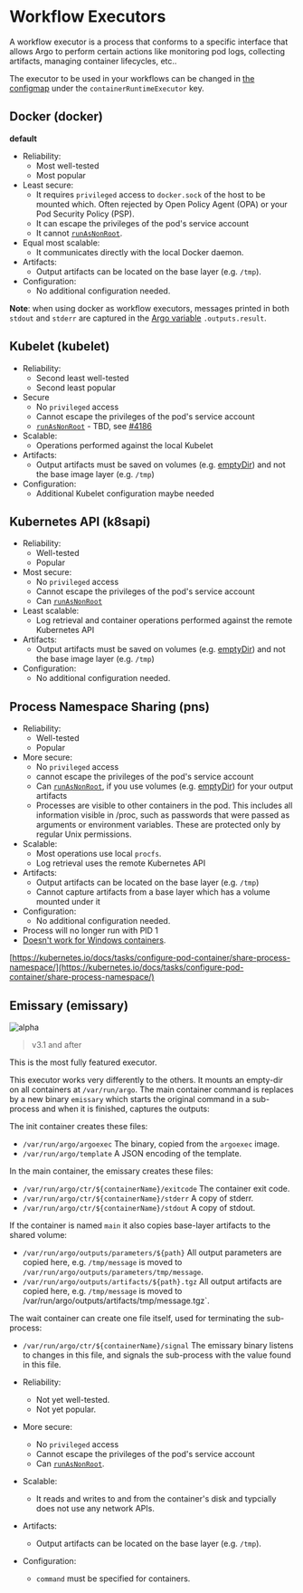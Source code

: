 # Workflow Executors

A workflow executor is a process that conforms to a specific interface that allows Argo to perform certain actions like monitoring pod logs, collecting artifacts, managing container lifecycles, etc..

The executor to be used in your workflows can be changed in [the configmap](./workflow-controller-configmap.yaml) under the `containerRuntimeExecutor` key.


## Docker (docker)

**default**

* Reliability:
    * Most well-tested
    * Most popular
* Least secure:
    * It requires `privileged` access to `docker.sock` of the host to be mounted which. Often rejected by Open Policy Agent (OPA) or your Pod Security Policy (PSP).
    * It can escape the privileges of the pod's service account
    * It cannot [`runAsNonRoot`](workflow-pod-security-context.md).
* Equal most scalable:
    * It communicates directly with the local Docker daemon.
* Artifacts:
    * Output artifacts can be located on the base layer (e.g. `/tmp`).
* Configuration:
    * No additional configuration needed.

**Note**: when using docker as workflow executors, messages printed in both `stdout` and `stderr` are captured in the [Argo variable](./variables.md#scripttemplate) `.outputs.result`.

## Kubelet (kubelet)

* Reliability:
    * Second least well-tested
    * Second least popular
* Secure
    * No `privileged` access
    * Cannot escape the privileges of the pod's service account
    * [`runAsNonRoot`](workflow-pod-security-context.md) - TBD, see [#4186](https://github.com/argoproj/argo-workflows/issues/4186)
* Scalable:
    * Operations performed against the local Kubelet
* Artifacts:
    * Output artifacts must be saved on volumes (e.g. [emptyDir](empty-dir.md)) and not the base image layer (e.g. `/tmp`)
* Configuration:
    * Additional Kubelet configuration maybe needed

## Kubernetes API (k8sapi)

* Reliability:
    * Well-tested
    * Popular
* Most secure:
    * No `privileged` access
    * Cannot escape the privileges of the pod's service account
    * Can [`runAsNonRoot`](workflow-pod-security-context.md)
* Least scalable:
    * Log retrieval and container operations performed against the remote Kubernetes API
* Artifacts:
    * Output artifacts must be saved on volumes (e.g. [emptyDir](empty-dir.md)) and not the base image layer (e.g. `/tmp`)
* Configuration:
    * No additional configuration needed.

## Process Namespace Sharing (pns)

* Reliability:
    * Well-tested
    * Popular
* More secure:
    * No `privileged` access
    * cannot escape the privileges of the pod's service account
    * Can [`runAsNonRoot`](workflow-pod-security-context.md), if you use volumes (e.g. [emptyDir](empty-dir.md)) for your output artifacts
    * Processes are visible to other containers in the pod. This includes all information visible in /proc, such as passwords that were passed as arguments or environment variables. These are protected only by regular Unix permissions.
* Scalable:
    * Most operations use local `procfs`.
    * Log retrieval uses the remote Kubernetes API
* Artifacts:
    * Output artifacts can be located on the base layer (e.g. `/tmp`)
    * Cannot capture artifacts from a base layer which has a volume mounted under it
* Configuration:
    * No additional configuration needed.
* Process will no longer run with PID 1
* [Doesn't work for Windows containers](https://kubernetes.io/docs/setup/production-environment/windows/intro-windows-in-kubernetes/#v1-pod).

[https://kubernetes.io/docs/tasks/configure-pod-container/share-process-namespace/](https://kubernetes.io/docs/tasks/configure-pod-container/share-process-namespace/)

## Emissary (emissary)

![alpha](assets/alpha.svg)

> v3.1 and after

This is the most fully featured executor.

This executor works very differently to the others. It mounts an empty-dir on all containers at `/var/run/argo`. The main container command is replaces by a new binary `emissary` which starts the original command in a sub-process and when it is finished, captures the outputs:

The init container creates these files:

* `/var/run/argo/argoexec` The binary, copied from the `argoexec` image.
* `/var/run/argo/template` A JSON encoding of the template.

In the main container, the emissary creates these files: 

* `/var/run/argo/ctr/${containerName}/exitcode` The container exit code.
* `/var/run/argo/ctr/${containerName}/stderr` A copy of stderr. 
* `/var/run/argo/ctr/${containerName}/stdout`  A copy of stdout.

If the container is named `main` it also copies base-layer artifacts to the shared volume:

* `/var/run/argo/outputs/parameters/${path}` All output parameters are copied here, e.g. `/tmp/message` is moved to `/var/run/argo/outputs/parameters/tmp/message`.  
* `/var/run/argo/outputs/artifacts/${path}.tgz` All output artifacts are copied here, e.g. `/tmp/message` is moved to /var/run/argo/outputs/artifacts/tmp/message.tgz`.  

The wait container can create one file itself, used for terminating the sub-process:

* `/var/run/argo/ctr/${containerName}/signal` The emissary binary listens to changes in this file, and signals the sub-process with the value found in this file.

* Reliability:
  * Not yet well-tested.
  * Not yet popular.
* More secure:
  * No `privileged` access
  * Cannot escape the privileges of the pod's service account
  * Can [`runAsNonRoot`](workflow-pod-security-context.md).
* Scalable:
  * It reads and writes to and from the container's disk and typcially does not use any network APIs.
* Artifacts:
  * Output artifacts can be located on the base layer (e.g. `/tmp`).
* Configuration:
  * `command` must be specified for containers. 
